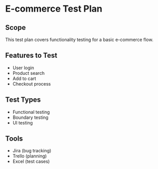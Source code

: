 # E-commerce Test Plan

## Scope
This test plan covers functionality testing for a basic e-commerce flow.

## Features to Test
- User login
- Product search
- Add to cart
- Checkout process

## Test Types
- Functional testing
- Boundary testing
- UI testing

## Tools
- Jira (bug tracking)
- Trello (planning)
- Excel (test cases)
